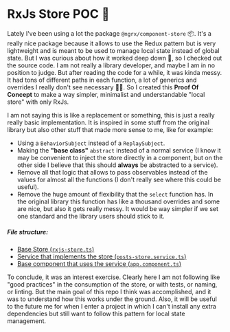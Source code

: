 # RxJs Store POC 🧪

Lately I've been using a lot the package `@ngrx/component-store` 📦. It's a really nice package because it allows to use the
Redux pattern but is very lightweight and is meant to be used to manage local state instead of global state. But I was 
curious about how it worked deep down 🤔, so I checked out the source code. I am not really a library developer, and maybe I 
am in no position to judge. But after reading the code for a while, it was kinda messy. It had tons of
different paths in each function, a lot of generics and overrides I really don't see necessary 🤷‍♂️. So I created
this **Proof Of Concept** to make a way simpler, minimalist and understandable "local store" with only RxJs.

I am not saying this is like a replacement or something, this is just a really really basic implementation. It is inspired
in some stuff from the original library but also other stuff that made more sense to me, like for example:

- Using a `BehaviorSubject` instead of a `ReplaySubject`.
- Making the **"base class"** `abstract` instead of a normal service (I know it may be convenient to inject the store directly
in a component, but on the other side I believe that this should **always** be abstracted to a service).
- Remove all that logic that allows to pass observables instead of the values for almost all the functions (I don't really see
where this could be useful).
- Remove the huge amount of flexibility that the `select` function has. In the original library this function has like a thousand overrides
and some are nice, but also it gets really messy. It would be way simpler if we set one standard and the library users should
stick to it.

##### File structure:

- [Base Store (`rxjs-store.ts`)](./src/app/rxjs-store/rxjs-store.ts)
- [Service that implements the store (`posts-store.service.ts`)](./src/app/rxjs-store/posts-store.ts)
- [Base component that uses the service (`app.component.ts`)](./src/app/app.component.ts)

To conclude, it was an interest exercise. Clearly here I am not following like "good practices" in the consumption of the store, 
or with tests, or naming, or linting. But the main goal of this repo I think was accomplished, and it was to understand how this works
under the ground. Also, it will be useful to the future me for when I enter a project in which I can't install any extra dependencies
but still want to follow this pattern for local state management.
